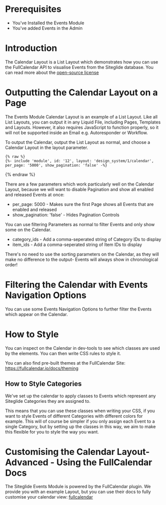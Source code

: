 # Prerequisites
- You've Installed the Events Module
- You've added Events in the Admin

# Introduction

The Calendar Layout is a List Layout which demonstrates how you can use the FullCalendar API to visualise Events from the Siteglide database. You can read more about the [open-source license](https://fullcalendar.io/license)

# Outputting the Calendar Layout on a Page

The Events Module Calendar Layout is an example of a List Layout. Like all List Layouts, you can output it in any Liquid File, including Pages, Templates and Layouts. However, it also requires JavaScript to function properly, so it will not be supported inside an Email e.g. Autoresponder or Workflow.

To output the Calendar, output the List Layout as normal, and choose a Calendar Layout in the layout parameter.

```liquid
{% raw %}
{%- include 'module', id: '12', layout: 'design_system/1/calendar', per_page: '5000', show_pagination: 'false' -%}
```
{% endraw %}

There are a few parameters which work particularly well on the Calendar Layout, because we will want to disable Pagination and show all enabled and released Events at once:

- per_page: 5000 - Makes sure the first Page shows all Events that are enabled and released
- show_pagination: 'false' - Hides Pagination Controls

You can use filtering Parameters as normal to filter Events and only show some on the Calendar.

- category_ids - Add a comma-seperated string of Category IDs to display
- item_ids - Add a comma-seperated string of Item IDs to display

There's no need to use the sorting parameters on the Calendar, as they will make no difference to the output- Events will always show in chronological order!

# Filtering the Calendar with Events Navigation Options

You can use some Events Navigation Options to further filter the Events which appear on the Calendar.

# How to Style

You can inspect on the Calendar in dev-tools to see which classes are used by the elements. You can then write CSS rules to style it.

You can also find pre-built themes at the FullCalendar Site: https://fullcalendar.io/docs/theming

## How to Style Categories

We've set up the calendar to apply classes to Events which represent any Siteglide Categories they are assigned to.

This means that you can use these classes when writing your CSS, if you want to style Events of different Categories with different colors for example. This will of course be simpler if you only assign each Event to a single Category, but by setting up the classes in this way, we aim to make this flexible for you to style the way you want.

# Customising the Calendar Layout- Advanced - Using the FullCalendar Docs

The Siteglide Events Module is powered by the FullCalendar plugin. We provide you with an example Layout, but you can use their docs to fully customise your calendar view: [fullcalendar](https://fullcalendar.io/)